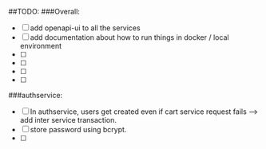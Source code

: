 ##TODO:
###Overall:
- [ ] add openapi-ui to all the services
- [ ] add documentation about how to run things in docker / local environment
- [ ] 
- [ ] 
- [ ] 
- [ ] 
###authservice:
- [ ] In authservice, users get created even if cart service request fails --> add inter service transaction.
- [ ] store password using bcrypt.
- [ ] 




